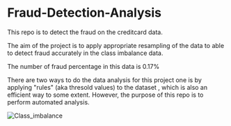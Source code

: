 # Fraud-Detection-Analysis
This repo is to detect the fraud on the creditcard data.

The aim of the project is to apply appropriate resampling of the data to able to detect fraud accurately in the class imbalance data.

The number of fraud percentage in this data is 0.17% 

There are two ways to do the data analysis for this project one is by applying "rules" (aka thresold values) to the dataset , which is also an efficient way to some extent. However, the purpose of this repo is to perform automated analysis.

![Class_imbalance](https://user-images.githubusercontent.com/44444144/64996139-0c72e200-d8d5-11e9-9ca4-f7498856196a.PNG)

